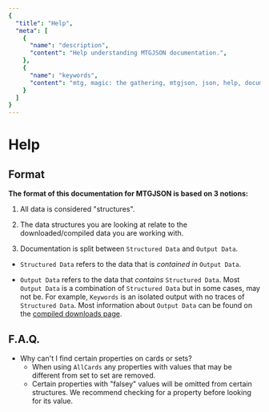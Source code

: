 ```yaml
---
{
  "title": "Help",
  "meta": [
    {
      "name": "description",
      "content": "Help understanding MTGJSON documentation.",
    },
    {
      "name": "keywords",
      "content": "mtg, magic: the gathering, mtgjson, json, help, documentation",
    }
  ]
}
---
```


# Help

## Format

**The format of this documentation for MTGJSON is based on 3 notions:**

  1. All data is considered "structures".

  2. The data structures you are looking at relate to the downloaded/compiled data you are working with.

  3. Documentation is split between `Structured Data` and `Output Data`.
  - `Structured Data` refers to the data that is *contained in* `Output Data`.

  - `Output Data` refers to the data that *contains* `Structured Data`. Most `Output Data` is a combination of `Structured Data` but in some cases, may not be. For example, `Keywords` is an isolated output with no traces of `Structured Data`. Most information about `Output Data` can be found on the [compiled downloads page](../downloads/compiled).

## F.A.Q.

- Why can't I find certain properties on cards or sets?
  - When using `AllCards` any properties with values that may be different from set to set are removed.
  - Certain properties with "falsey" values will be omitted from certain structures. We recommend checking for a property before looking for its value.